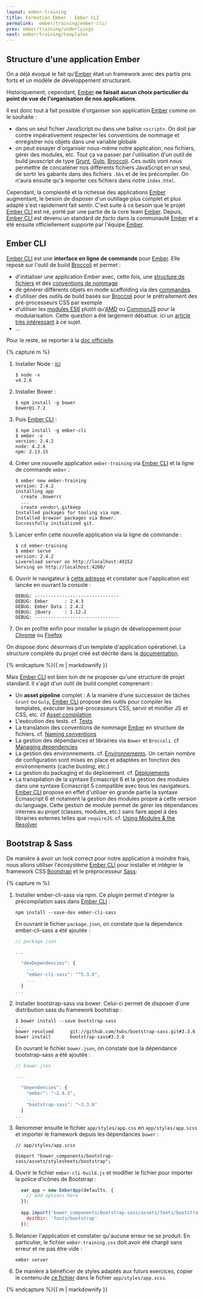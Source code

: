 ```yaml
---
layout: ember-training
title: Formation Ember - Ember CLI
permalink:  ember/training/ember-cli/
prev: ember/training/underlyings
next: ember/training/templates
---
```


<div id="toc"></div>

## Structure d'une application Ember

On a déjà évoqué le fait qu'[Ember][ember] était un framework avec des partis pris forts et un modèle de développement structurant. 

Historiquement, cependant, [Ember][ember] **ne faisait aucun choix particulier du point de vue de l'organisation de nos applications**.

Il est donc tout à fait possible d'organiser son application [Ember][ember] comme on le souhaite : 

- dans un seul fichier JavaScript ou dans une balise `<script>`. On doit par contre impérativement respecter les conventions de 
  nommage et enregistrer nos objets dans une variable globale
- on peut essayer d'organiser nous-même notre application, nos fichiers, gérer des modules, etc. Tout ça va passer par l'utilisation 
  d'un outil de build javascript de type [Grunt](http://gruntjs.com/), [Gulp](http://gulpjs.com/), [Broccoli][broccoli]. 
  Ces outils vont nous permettre de concaténer nos différents fichiers JavaScript en un seul, de sortir les gabarits dans des fichiers
  `.hbs` et de les précompiler. On n'aura ensuite qu'à importer ces fichiers dans notre ``index.html``.

Cependant, la complexité et la richesse des applications [Ember][ember] augmentant, le besoin de disposer d'un outillage plus complet
et plus adapté s'est rapidement fait sentir. C'est suite à ce besoin que le projet [Ember CLI][ember-cli] est né, porté par une partie de la core team [Ember][ember]. Depuis, [Ember CLI][ember-cli] est
devenu un standard *de facto* dans la communauté [Ember][ember] et a été ensuite officiellement supporté par l'équipe [Ember][ember].

## Ember CLI

[Ember CLI][ember-cli] est une **interface en ligne de commande** pour [Ember][ember]. Elle repose
sur l'outil de build [Broccoli][broccoli] et permet : 

* d'initialiser une application Ember avec, cette fois, une [structure de fichiers][folder-layout] et des
  [conventions de nommage](http://www.ember-cli.com/#naming-conventions)
* de générer différents objets en mode scaffolding via des [commandes](http://www.ember-cli.com/#using-ember-cli).
* d'utiliser des outils de build basés sur [Broccoli][broccoli] pour le prétraitement des pré-processeurs CSS par exemple
* d'utiliser les [modules ES6](https://people.mozilla.org/~jorendorff/es6-draft.html) plutôt 
  qu'[AMD](http://en.wikipedia.org/wiki/Asynchronous_module_definition) ou 
  [CommonJS](http://en.wikipedia.org/wiki/CommonJS) pour la modularisation. Cette question a été
  largement débattue. ici un [article très intéressant](http://tomdale.net/2012/01/amd-is-not-the-answer/) à ce sujet.
* ...

Pour le reste, se reporter à la [doc officielle][ember-cli].

<div class="work no-answer">
    {% capture m %}

1. Installer Node : [ici](https://nodejs.org/en/)
 
   ```console
   $ node -v
   v4.2.6
   ```
    
1. Installer Bower : 

   ```console
   $ npm install -g bower
   bower@1.7.2
   ```

1. Puis [Ember CLI](http://www.ember-cli.com/) : 

   ```console
   $ npm install -g ember-cli
   $ ember -v
   version: 2.4.2
   node: 4.2.6
   npm: 2.13.15
   ```

1. Créer une nouvelle application ``ember-training`` via [Ember CLI](http://www.ember-cli.com/) et la ligne de commande `ember` :

   ```console
   $ ember new ember-training
   version: 2.4.2
   installing app
     create .bowerrc
     ...
     create vendor\.gitkeep
   Installed packages for tooling via npm.
   Installed browser packages via Bower.
   Successfully initialized git.
   ```

1. Lancer enfin cette nouvelle application via la ligne de commande : 

   ```console
   $ cd ember-training
   $ ember serve
   version: 2.4.2
   Livereload server on http://localhost:49152
   Serving on http://localhost:4200/
   ```

1. Ouvrir le navigateur à [cette adresse](http://localhost:4200/) et constater que l'application est lancée en ouvrant la console :

   ```console
   DEBUG: -------------------------------
   DEBUG: Ember      : 2.4.3
   DEBUG: Ember Data : 2.4.2
   DEBUG: jQuery     : 1.12.2
   DEBUG: -------------------------------
   ```

1. On en profite enfin pour installer le plugin de développement pour [Chrome](https://chrome.google.com/webstore/detail/ember-inspector/bmdblncegkenkacieihfhpjfppoconhi)
ou [Firefox](https://addons.mozilla.org/fr/firefox/addon/ember-inspector/)

On dispose donc désormais d'un template d'application opérationel. La structure complète du projet créé est décrite dans la 
[documentation](folder-layout).

  {% endcapture %}{{ m | markdownify }}
</div>

Mais [Ember CLI][ember-cli] est bien loin de ne proposer qu'une structure de projet standard. Il s'agit d'un outil de build complet comprenant : 

* Un **asset pipeline** complet : A la manière d'une succession de tâches ``Grunt`` ou ``Gulp``, [Ember CLI][ember-cli] propose des outils pour compiler les templates, exécuter les pré-processeurs CSS,
  servir et minifier JS et CSS, etc. cf [Asset compilation](http://www.ember-cli.com/user-guide/#asset-compilation)
* L'exécution des tests. cf. [Tests](http://www.ember-cli.com/user-guide/#testing)
* La translation des conventions de nommage [Ember][ember] en structure de fichiers. cf. [Naming conventions](http://www.ember-cli.com/user-guide/#naming-conventions)
* La gestion des dépendances et librairies via ``Bower`` et ``Broccoli``. cf [Managing dependencies](http://www.ember-cli.com/user-guide/#naming-conventions)
* La gestion des environnements. cf. [Environnements](http://www.ember-cli.com/user-guide/#Environments). Un certain nombre de configuration sont mises en place et adaptées en fonction des environnements 
  (cache busting, etc.)
* La gestion du packaging et du déploiement. cf. [Déploiements](http://www.ember-cli.com/user-guide/#deployments)
* La transpilation de la syntaxe Ecmascript 6 et la gestion des modules dans une syntaxe Ecmascript 5 compatible avec tous les navigateurs. [Ember CLI][ember-cli] propose en effet d'utiliser en grande partie la
  syntaxe Ecmascript 6 et notament la gestion des modules propre à cette version du language. Cette gestion de module permet de gérer les dépendances internes au projet (classes, modules, etc.) sans faire appel
  à des librairies externes telles que ``requireJS``. cf. [Using Modules & the Resolver](http://www.ember-cli.com/user-guide/#using-modules)


## Bootstrap & Sass

De manière à avoir un look correct pour notre application à moindre frais, nous allons utiliser l'écosystème [Ember CLI][ember-cli] pour installer et intégrer 
le framework CSS [Bootstrap](http://getbootstrap.com/) et le préprocesseur [Sass](http://sass-lang.com/):

<div class="work no-answer">
    {% capture m %}
    
1. Installer ember-cli-sass via npm. Ce plugin permet d'intégrer la précompilation sass dans [Ember CLI](http://www.ember-cli.com/) : 

   ```console
   npm install --save-dev ember-cli-sass
   ```
   
   En ouvrant le fichier ``package.json``, on constate que la dépendance ember-cli-sass a été ajoutée : 
       
   ```javascript
   // package.json
   
   ...
   
     "devDependencies": {
       ...
       "ember-cli-sass": "^5.3.0",
       ...
     }
   ...
   ```

1. Installer bootstrap-sass via bower. Celui-ci permet de disposer d'une distribution sass du framework bootstrap : 

   ```console
   $ bower install --save bootstrap-sass
   ...
   bower resolved      git://github.com/twbs/bootstrap-sass.git#3.3.6
   bower install       bootstrap-sass#3.3.6
   ```
   
   En ouvrant le fichier ``bower.json``, on constate que la dépendance bootstrap-sass a été ajoutée : 
   
   ```javascript
   // bower.json
   
   ...
   
     "dependencies": {
       "ember": "~2.4.3",
       ...
       "bootstrap-sass": "~3.3.6"
     }
   ...
   ```

1. Renommer ensuite le fichier ``app/styles/app.css`` en ``app/styles/app.scss`` et importer le framework depuis les dépendances `bower` :

   ```console
   // app/styles/app.scss
   
   @import "bower_components/bootstrap-sass/assets/stylesheets/bootstrap";
   ```
    
1. Ouvrir le fichier ``ember-cli-build.js`` et modifier le fichier pour importer la police d'icônes de Bootstrap :

   ```javascript
     var app = new EmberApp(defaults, {
       // Add options here
     });
     
     app.import('bower_components/bootstrap-sass/assets/fonts/bootstrap/glyphicons-halflings-regular.woff', {
       destDir: 'fonts/bootstrap'
     });
   ```
    
1. Relancer l'application et constater qu'aucune erreur ne se produit. En particulier, le fichier ``ember-training.css`` doit avoir été chargé sans erreur et ne pas être vide :

   ```console
   ember server
   ```
    
1. De manière à bénéficier de styles adaptés aux futurs exercices, copier le contenu de [ce fichier](https://raw.githubusercontent.com/bmeurant/ember-training/master/app/styles/app.scss) 
   dans le fichier ``app/styles/app.scss``.
    
  {% endcapture %}{{ m | markdownify }}
</div>

[ember]: http://emberjs.com
[ember-cli]: http://www.ember-cli.com/
[folder-layout]: http://www.ember-cli.com/user-guide/#folder-layout
[html-bars]: https://github.com/tildeio/htmlbars
[ember-data]: https://github.com/emberjs/data
[broccoli]: https://github.com/broccolijs/broccoli

